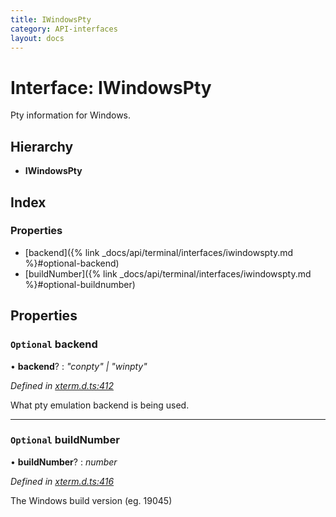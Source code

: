 ```yaml
---
title: IWindowsPty
category: API-interfaces
layout: docs
---
```



# Interface: IWindowsPty

Pty information for Windows.

## Hierarchy

* **IWindowsPty**

## Index

### Properties

* [backend]({% link _docs/api/terminal/interfaces/iwindowspty.md %}#optional-backend)
* [buildNumber]({% link _docs/api/terminal/interfaces/iwindowspty.md %}#optional-buildnumber)

## Properties

### `Optional` backend

• **backend**? : *"conpty" | "winpty"*

*Defined in [xterm.d.ts:412](https://github.com/xtermjs/xterm.js/blob/5.5.0/typings/xterm.d.ts#L412)*

What pty emulation backend is being used.

___

### `Optional` buildNumber

• **buildNumber**? : *number*

*Defined in [xterm.d.ts:416](https://github.com/xtermjs/xterm.js/blob/5.5.0/typings/xterm.d.ts#L416)*

The Windows build version (eg. 19045)
